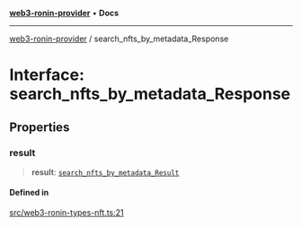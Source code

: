 [**web3-ronin-provider**](../README.md) • **Docs**

***

[web3-ronin-provider](../globals.md) / search\_nfts\_by\_metadata\_Response

# Interface: search\_nfts\_by\_metadata\_Response

## Properties

### result

> **result**: [`search_nfts_by_metadata_Result`](search_nfts_by_metadata_Result.md)

#### Defined in

[src/web3-ronin-types-nft.ts:21](https://github.com/chuacw/web3-ronin-provider/blob/4a5337409914c1435eb29cf10385b5e91a5e50ae/src/web3-ronin-types-nft.ts#L21)
